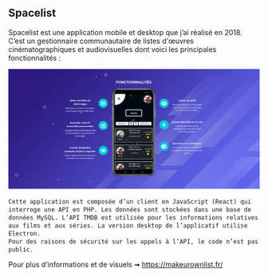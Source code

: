 ## <b>Spacelist</b>

Spacelist est une application mobile et desktop que j’ai réalisé en 2018.<br/> 
C’est un gestionnaire communautaire de listes d'œuvres cinématographiques et audiovisuelles dont voici les principales fonctionnalités :

<div align="center"><img src="images/1.png" /></div>

```
Cette application est composée d’un client en JavaScript (React) qui interroge une API en PHP. Les données sont stockées dans une base de données MySQL. L’API TMDB est utilisée pour les informations relatives aux films et aux séries. La version desktop de l’applicatif utilise Electron.
Pour des raisons de sécurité sur les appels à l’API, le code n’est pas public.
```

Pour plus d’informations et de visuels ➟ <a href="https://makeurownlist.fr/">https://makeurownlist.fr/</a>